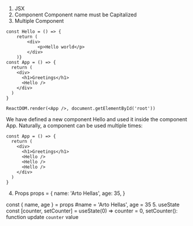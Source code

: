 
1. JSX
2. Component
Component name must be Capitalized
3. Multiple Component

```
const Hello = () => { 
    return (
        <div>
            <p>Hello world</p>
        </div>
    )}
const App = () => {
  return (
    <div>
      <h1>Greetings</h1>
      <Hello />
    </div>
  )
}

ReactDOM.render(<App />, document.getElementById('root'))
```

We have defined a new component Hello and used it inside the component App. Naturally, a component can be used multiple times:

```
const App = () => {
  return (
    <div>
      <h1>Greetings</h1>
      <Hello />
      <Hello />
      <Hello />
    </div>
  )
}
```
4. Props
props = {
  name: 'Arto Hellas',
  age: 35,
}

const { name, age } = props #name = 'Arto Hellas', age = 35
5. useState
const [counter, setCounter] = useState(0)
=> counter = 0, setCounter(): function update `counter` value
